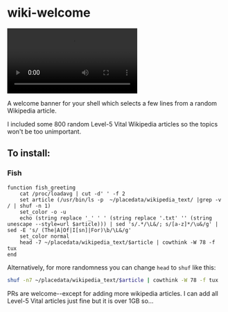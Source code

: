 # wiki-welcome

![](preview.webm)

A welcome banner for your shell which selects a few lines from a random Wikipedia article.

I included some 800 random Level-5 Vital Wikipedia articles so the topics won't be too unimportant.

## To install:

### Fish

```fish
function fish_greeting
    cat /proc/loadavg | cut -d' ' -f 2
    set article (/usr/bin/ls -p  ~/placedata/wikipedia_text/ |grep -v / | shuf -n 1)
    set_color -o -u
    echo (string replace '_' ' ' (string replace '.txt' '' (string unescape --style=url $article))) | sed 's/.*/\L&/; s/[a-z]*/\u&/g' | sed -E 's/ (The|A|Of|I[sn]|For)\b/\L&/g'
    set_color normal
    head -7 ~/placedata/wikipedia_text/$article | cowthink -W 78 -f tux
end
```

Alternatively, for more randomness you can change `head` to `shuf` like this:

```sh
shuf -n7 ~/placedata/wikipedia_text/$article | cowthink -W 78 -f tux
```

PRs are welcome--except for adding more wikipedia articles. I can add all Level-5 Vital articles just fine but it is over 1GB so...
